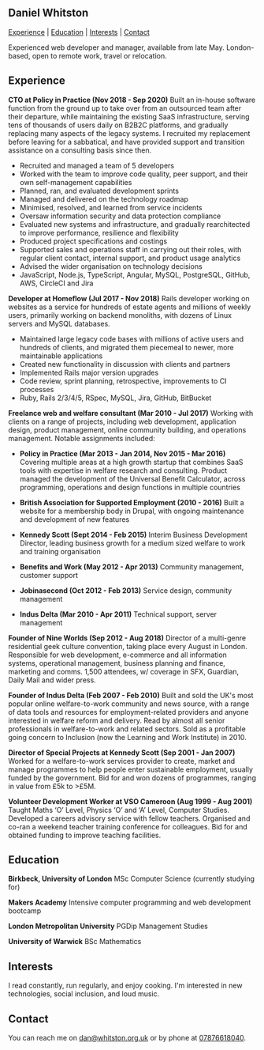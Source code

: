 ## Daniel Whitston
[Experience](#experience) | [Education](#education) | [Interests](#interests) | [Contact](#contact)

Experienced web developer and manager, available from late May. London-based, open to remote work, travel or relocation.

## Experience

**CTO at Policy in Practice (Nov 2018 - Sep 2020)**    Built an in-house software function from the ground up to take over from an outsourced team after their departure, while maintaining the existing SaaS infrastructure, serving tens of thousands of users daily on B2B2C platforms, and gradually replacing many aspects of the legacy systems. I recruited my replacement before leaving for a sabbatical, and have provided support and transition assistance on a consulting basis since then.

* Recruited and managed a team of 5 developers
* Worked with the team to improve code quality, peer support, and their own self-management capabilities
* Planned, ran, and evaluated development sprints
* Managed and delivered on the technology roadmap
* Minimised, resolved, and learned from service incidents
* Oversaw information security and data protection compliance
* Evaluated new systems and infrastructure, and gradually rearchitected to improve performance, resilience and flexibility
* Produced project specifications and costings
* Supported sales and operations staff in carrying out their roles, with regular client contact, internal support, and product usage analytics
* Advised the wider organisation on technology decisions
* JavaScript, Node.js, TypeScript, Angular, MySQL, PostgreSQL, GitHub, AWS, CircleCI and Jira

**Developer at Homeflow (Jul 2017 - Nov 2018)**    Rails developer working on websites as a service for hundreds of estate agents and millions of weekly users, primarily working on backend monoliths, with dozens of Linux servers and MySQL databases.

* Maintained large legacy code bases with millions of active users and hundreds of clients, and migrated them piecemeal to newer, more maintainable applications
* Created new functionality in discussion with clients and partners
* Implemented Rails major version upgrades
* Code review, sprint planning, retrospective, improvements to CI processes
* Ruby, Rails 2/3/4/5, RSpec, MySQL, Jira, GitHub, BitBucket

**Freelance web and welfare consultant (Mar 2010 - Jul 2017)**
Working with clients on a range of projects, including web development, application design, product management, online community building, and operations management. Notable assignments included:

* **Policy in Practice (Mar 2013 - Jan 2014, Nov 2015 - Mar 2016)**    Covering multiple areas at a high growth startup that combines SaaS tools with expertise in welfare research and consulting. Product managed the development of the Universal Benefit Calculator, across programming, operations and design functions in multiple countries

* **British Association for Supported Employment (2010 - 2016)**    Built a website for a membership body in Drupal, with ongoing maintenance and development of new features

* **Kennedy Scott (Sept 2014 - Feb 2015)**    Interim Business Development Director, leading business growth for a medium sized welfare to work and training organisation

* **Benefits and Work (May 2012 - Apr 2013)**    Community management, customer support

* **Jobinasecond (Oct 2012 - Feb 2013)**    Service design, community management

* **Indus Delta (Mar 2010 - Apr 2011)**    Technical support, server management

**Founder of Nine Worlds (Sep 2012 - Aug 2018)**
Director of a multi-genre residential geek culture convention, taking place every August in London. Responsible for web development, e-commerce and all information systems, operational management, business planning and finance, marketing and comms. 1,500 attendees, w/ coverage in SFX, Guardian, Daily Mail and wider press.

**Founder of Indus Delta (Feb 2007 - Feb 2010)**
Built and sold the UK's most popular online welfare-to-work community and news source, with a range of data tools and resources for employment-related providers and anyone interested in welfare reform and delivery. Read by almost all senior professionals in welfare-to-work and related sectors. Sold as a profitable going concern to Inclusion (now the Learning and Work Institute) in 2010.

**Director of Special Projects at Kennedy Scott (Sep 2001 - Jan 2007)**
Worked for a welfare-to-work services provider to create, market and manage programmes to help people enter sustainable employment, usually funded by the government. Bid for and won dozens of programmes, ranging in value from £5k to >£5M.

**Volunteer Development Worker at VSO Cameroon (Aug 1999 - Aug 2001)**
Taught Maths ‘O’ Level, Physics ‘O’ and ‘A’ Level, Computer Studies. Developed a careers advisory service with fellow teachers. Organised and co-ran a weekend teacher training conference for colleagues. Bid for and obtained funding to improve teaching facilities.

## Education

**Birkbeck, University of London**    MSc Computer Science (currently studying for)

**Makers Academy**    Intensive computer programming and web development bootcamp

**London Metropolitan University**    PGDip Management Studies

**University of Warwick**    BSc Mathematics

## Interests

I read constantly, run regularly, and enjoy cooking. I'm interested in new technologies, social inclusion, and loud music.

## Contact

You can reach me on dan@whitston.org.uk or by phone at [07876618040](tel:+447876618040).
